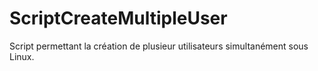 # ScriptCreateMultipleUser
Script permettant la création de plusieur utilisateurs simultanément sous Linux.
